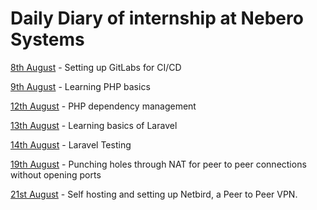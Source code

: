 # Daily Diary of internship at Nebero Systems



[8th August](https://amrinder-cs.github.io/nebero-diary/8_august) - Setting up GitLabs for CI/CD

[9th August](https://amrinder-cs.github.io/nebero-diary/9_august) - Learning PHP basics

[12th August](https://amrinder-cs.github.io/nebero-diary/12_august) - PHP dependency management

[13th August](https://amrinder-cs.github.io/nebero-diary/13_august) - Learning basics of Laravel

[14th August](https://amrinder-cs.github.io/nebero-diary/14_august) - Laravel Testing

[19th August](https://amrinder-cs.github.io/nebero-diary/19_august) - Punching holes through NAT for peer to peer connections without opening ports

[21st August](https://amrinder-cs.github.io/nebero-diary/21_august) - Self hosting and setting up Netbird, a Peer to Peer VPN.
